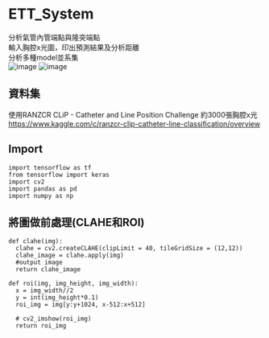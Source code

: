 # ETT_System
分析氣管內管端點與隆突端點  
輸入胸腔x光圖，印出預測結果及分析距離  
分析多種model並系集  
![image](https://user-images.githubusercontent.com/80948966/210208686-d547c19f-90df-47ca-a337-e6cac4e45780.png)
![image](https://user-images.githubusercontent.com/80948966/210208695-f31d1dbd-ef13-43cc-92a3-07394662fe06.png)

## 資料集
使用RANZCR CLiP - Catheter and Line Position Challenge 約3000張胸腔x光  
https://www.kaggle.com/c/ranzcr-clip-catheter-line-classification/overview  

## Import  
```
import tensorflow as tf 
from tensorflow import keras
import cv2
import pandas as pd
import numpy as np
```
## 將圖做前處理(CLAHE和ROI)
```
def clahe(img):
  clahe = cv2.createCLAHE(clipLimit = 40, tileGridSize = (12,12))
  clahe_image = clahe.apply(img)
  #output image
  return clahe_image
```
```
def roi(img, img_height, img_width):
  x = img_width//2
  y = int(img_height*0.1)
  roi_img = img[y:y+1024, x-512:x+512]

  # cv2_imshow(roi_img)
  return roi_img

```
